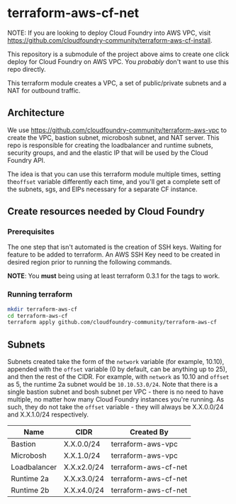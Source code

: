 terraform-aws-cf-net
====================

NOTE: If you are looking to deploy Cloud Foundry into AWS VPC, visit https://github.com/cloudfoundry-community/terraform-aws-cf-install.

This repository is a submodule of the project above aims to create one click deploy for Cloud Foundry on AWS VPC. You *probably* don't want to use this repo directly.

This terraform module creates a VPC, a set of public/private subnets and a NAT for outbound traffic.

Architecture
------------

We use https://github.com/cloudfoundry-community/terraform-aws-vpc to create the VPC, bastion subnet, microbosh subnet, and NAT server. This repo is responsible for creating the loadbalancer and runtime subnets, security groups, and and the elastic IP that will be used by the Cloud Foundry API.

The idea is that you can use this terraform module multiple times, setting the`offset` variable differently each time, and you'll get a complete sett of the subnets, sgs, and EIPs necessary for a separate CF instance.

Create resources needed by Cloud Foundry
----------------------------------------

### Prerequisites

The one step that isn't automated is the creation of SSH keys. Waiting for feature to be added to terraform. An AWS SSH Key need to be created in desired region prior to running the following commands.

**NOTE**: You **must** being using at least terraform 0.3.1 for the tags to work.

### Running terraform

```bash
mkdir terraform-aws-cf
cd terraform-aws-cf
terraform apply github.com/cloudfoundry-community/terraform-aws-cf
```

Subnets
-------

Subnets created take the form of the `network` variable (for example, 10.10), appended with the `offset` variable (0 by default, can be anything up to 25), and then the rest of the CIDR. For example, with `network` as 10.10 and `offset` as 5, the runtime 2a subnet would be `10.10.53.0/24`. Note that there is a single bastion subnet and bosh subnet per VPC - there is no need to have multiple, no matter how many Cloud Foundry instances you're running. As such, they do not take the `offset` variable - they will always be X.X.0.0/24 and X.X.1.0/24 respectively.

| Name         | CIDR        | Created By           |
|--------------|-------------|----------------------|
| Bastion      | X.X.0.0/24  | terraform-aws-vpc    |
| Microbosh    | X.X.1.0/24  | terraform-aws-vpc    |
| Loadbalancer | X.X.x2.0/24 | terraform-aws-cf-net |
| Runtime 2a   | X.X.x3.0/24 | terraform-aws-cf-net |
| Runtime 2b   | X.X.x4.0/24 | terraform-aws-cf-net |
